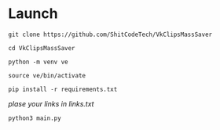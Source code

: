 # Launch

`git clone https://github.com/ShitCodeTech/VkClipsMassSaver`

`cd VkClipsMassSaver`

`python -m venv ve `

`source ve/bin/activate`

`pip install -r requirements.txt`

*plase your links in links.txt*

`python3 main.py`